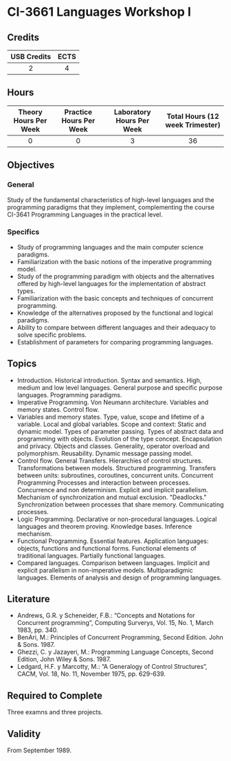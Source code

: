 # CI-3661 Languages Workshop I

## Credits

| USB Credits | ECTS |
|:-----------:|:----:|
|      2      |   4  |

## Hours

| Theory Hours Per Week | Practice Hours Per Week | Laboratory Hours Per Week | Total Hours (12 week Trimester) |
|:---------------------:|:-----------------------:|:-------------------------:|:-------------------------------:|
|           0           |            0            |             3             |                36               |

## Objectives

### General

Study of the fundamental characteristics of high-level languages and the programming paradigms that they implement, complementing the course CI-3641 Programming Languages in the practical level.

### Specifics

* Study of programming languages and the main computer science paradigms.
* Familiarization with the basic notions of the imperative programming model.
* Study of the programming paradigm with objects and the alternatives offered by high-level languages for the implementation of abstract types.
* Familiarization with the basic concepts and techniques of concurrent programming.
* Knowledge of the alternatives proposed by the functional and logical paradigms.
* Ability to compare between different languages and their adequacy to solve specific problems.
* Establishment of parameters for comparing programming languages.

## Topics

* Introduction. Historical introduction. Syntax and semantics. High, medium and low level languages. General purpose and specific purpose languages. Programming paradigms.
* Imperative Programming. Von Neumann architecture. Variables and memory states. Control flow.
* Variables and memory states. Type, value, scope and lifetime of a variable. Local and global variables. Scope and context: Static and dynamic model. Types of parameter passing. Types of abstract data and programming with objects. Evolution of the type concept. Encapsulation and privacy. Objects and classes. Generality,
operator overload and polymorphism. Reusability. Dynamic message passing model.
* Control flow. General Transfers. Hierarchies of control structures. Transformations between models. Structured programming. Transfers between units: subroutines, coroutines, concurrent units. Concurrent Programming Processes and interaction between processes. Concurrence and non determinism. Explicit and implicit parallelism. Mechanism of synchronization and mutual exclusion. "Deadlocks." Synchronization between processes that share memory. Communicating processes.
* Logic Programming. Declarative or non-procedural languages. Logical languages and theorem proving. Knowledge bases. Inference mechanism.
* Functional Programming. Essential features. Application languages: objects, functions and functional forms. Functional elements of traditional languages. Partially functional languages.
* Compared languages. Comparison between languages. Implicit and explicit parallelism in non-imperative models. Multiparadigmic languages. Elements of analysis and design of programming languages.

## Literature

* Andrews, G.R. y Scheneider, F.B.: “Concepts and Notations for Concurrent programming”, Computing Surverys, Vol. 15, No. 1, March 1983, pp. 340.
* BenAri, M.: Principles of Concurrent Programming, Second Edition. John & Sons. 1987.
* Ghezzi, C. y Jazayeri, M.: Programming Language Concepts, Second Edition, John Wiley & Sons. 1987.
* Ledgard, H.F. y Marcotty, M.: “A Generalogy of Control Structures”, CACM, Vol. 18, No. 11, November 1975, pp. 629-639.

## Required to Complete

Three examns and three projects.

## Validity

From September 1989.
